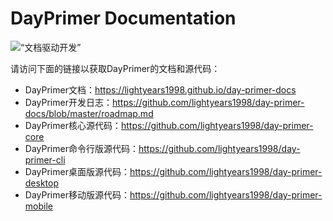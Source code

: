 # DayPrimer Documentation

![“文档驱动开发”](https://img.shields.io/badge/Methodology-Document--Driven%20Development-lightgrey)

请访问下面的链接以获取DayPrimer的文档和源代码：

- DayPrimer文档：<https://lightyears1998.github.io/day-primer-docs>
- DayPrimer开发日志：<https://github.com/lightyears1998/day-primer-docs/blob/master/roadmap.md>
- DayPrimer核心源代码：<https://github.com/lightyears1998/day-primer-core>
- DayPrimer命令行版源代码：<https://github.com/lightyears1998/day-primer-cli>
- DayPrimer桌面版源代码：<https://github.com/lightyears1998/day-primer-desktop>
- DayPrimer移动版源代码：<https://github.com/lightyears1998/day-primer-mobile>
